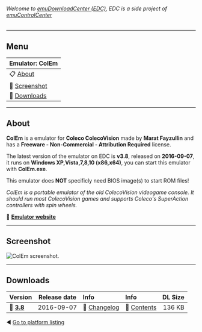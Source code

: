 ###### Welcome to [emuDownloadCenter (EDC)](https://github.com/PhoenixInteractiveNL/emuDownloadCenter/wiki/), EDC is a side project of [emuControlCenter](https://github.com/PhoenixInteractiveNL/emuControlCenter/wiki/)
***
## Menu
| **Emulator: ColEm** |
|:---------|
| :clipboard: [About](#about) |
| :sunrise: [Screenshot](#screenshot) |
| :floppy_disk: [Downloads](#downloads) |
***
## About
**ColEm** is a emulator for **Coleco ColecoVision** made by **Marat Fayzullin** and has a **Freeware - Non-Commercial - Attribution Required** license.

The latest version of the emulator on EDC is **v3.8**, released on **2016-09-07**, it runs on **Windows XP,Vista,7,8,10 (x86,x64)**, you can start this emulator with **ColEm.exe**.

This emulator does **NOT** specificly need BIOS image(s) to start ROM files!

_ColEm is a portable emulator of the old ColecoVision videogame console. It should run most ColecoVision games and supports Coleco's SuperAction controllers with spin wheels._

:link: [**Emulator website**](http://fms.komkon.org/ColEm/)
***
## Screenshot
![](https://raw.githubusercontent.com/PhoenixInteractiveNL/emuDownloadCenter/master/hooks/colem/screen.jpg "ColEm screenshot.")
***
## Downloads
| Version  | Release date  | Info       | Info       | DL Size    |
|:---------|:-------------:|:-----------|:-----------|-----------:|
| :floppy_disk: [**3.8**](https://github.com/PhoenixInteractiveNL/edc-repo0002/raw/master/colem/3.8.7z) | 2016-09-07 | :page_facing_up: [Changelog](https://github.com/PhoenixInteractiveNL/edc-repo0002/blob/master/colem/3.8_changelog.txt) | :mag_right: [Contents](https://github.com/PhoenixInteractiveNL/edc-repo0002/blob/master/colem/3.8_contents.txt) | 136 KB |

:arrow_backward: [Go to platform listing](https://github.com/PhoenixInteractiveNL/emuDownloadCenter/wiki/EDC-Platform-List)
